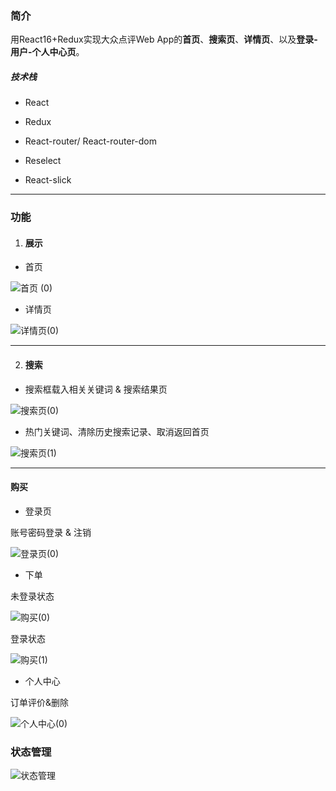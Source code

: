 ### 简介



用React16+Redux实现大众点评Web App的**首页**、**搜索页**、**详情页**、以及**登录-用户-个人中心页**。



##### 技术栈

- React

- Redux

- React-router/ React-router-dom

- Reselect

- React-slick

  

------



### 功能

1. #### 展示

- 首页

 ![首页 (0)](pictures/%E9%A6%96%E9%A1%B5%20(0).gif)



- 详情页

 ![详情页(0)](pictures/%E8%AF%A6%E6%83%85%E9%A1%B5(0).gif)

------



2. #### 搜索

- 搜索框载入相关关键词  &  搜索结果页

 ![搜索页(0)](pictures/%E6%90%9C%E7%B4%A2%E9%A1%B5(0).gif)



- 热门关键词、清除历史搜索记录、取消返回首页

 ![搜索页(1)](pictures/%E6%90%9C%E7%B4%A2%E9%A1%B5(1).gif)

------



#### 购买

- 登录页

账号密码登录  &   注销

 ![登录页(0)](pictures/%E7%99%BB%E5%BD%95%E9%A1%B5(0).gif)



- 下单

未登录状态

 ![购买(0)](pictures/%E8%B4%AD%E4%B9%B0(0).gif)



登录状态

 ![购买(1)](pictures/%E8%B4%AD%E4%B9%B0(1).gif)



- 个人中心

订单评价&删除

 ![个人中心(0)](pictures/%E4%B8%AA%E4%BA%BA%E4%B8%AD%E5%BF%83(0).gif)



### 状态管理

 ![状态管理](pictures/%E7%8A%B6%E6%80%81%E7%AE%A1%E7%90%86.png)










